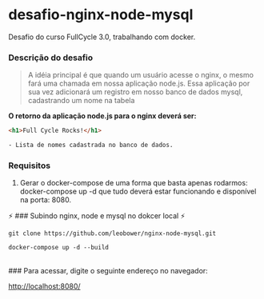# desafio-nginx-node-mysql
Desafio do curso FullCycle 3.0, trabalhando com docker.

### Descrição do desafio
>  A idéia principal é que quando um usuário acesse o nginx, o mesmo fará uma chamada em nossa aplicação node.js. Essa aplicação por sua vez adicionará um registro em nosso banco de dados mysql, cadastrando um nome na tabela

__O retorno da aplicação node.js para o nginx deverá ser:__
```html
<h1>Full Cycle Rocks!</h1>

- Lista de nomes cadastrada no banco de dados.
```

### Requisitos
1. Gerar o docker-compose de uma forma que basta apenas rodarmos: docker-compose up -d que tudo deverá estar funcionando e disponível na porta: 8080.

  
:zap: ### Subindo nginx, node e mysql no dokcer local :zap:
```
git clone https://github.com/leobower/nginx-node-mysql.git

docker-compose up -d --build
```
<br/>
### Para acessar, digite o seguinte endereço no navegador:

[http://localhost:8080/](http://localhost:8080/)
